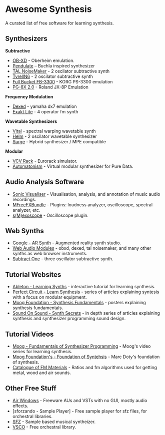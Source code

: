 # Awesome Synthesis
A curated list of free software for learning synthesis.

## Synthesizers
**Subtractive**
- [OB-XD](https://www.discodsp.com/obxd/) - Oberheim emulation.
- [Pendulate](https://www.eventideaudio.com/promo/pendulate) – Buchla inspired synthesizer
- [TAL NoiseMaker](https://tal-software.com/products/tal-noisemaker) - 2 oscilator subtractive synth
- [TyrellN6](https://u-he.com/products/tyrelln6/) - 2 oscilator subtractive synth
- [Full Bucket FB-3300](https://www.fullbucket.de/music/fb3300.html) - KORG PS-3300 emulation
- [PG-8X 2.0](https://sites.google.com/site/mlvst0/) - Roland JX-8P Emulation

**Frequency Modulation**
- [Dexed](https://github.com/asb2m10/dexed) - yamaha dx7 emulation
- [Exakt Lite](https://www.sonicbits.com/exakt-lite.html) - 4 operator fm synth

**Wavetable Synthesizers**
- [Vital](https://vital.audio/) - spectral warping wavetable synth
- [Helm](https://tytel.org/helm/) - 2 oscilator wavetable synthesizer
- [Surge](https://surge-synthesizer.github.io/) - Hybrid synthesizer / MPE compatible

**Modular**
- [VCV Rack](https://vcvrack.com/) - Eurorack simulator.
- [Automatonism](https://www.automatonism.com/) - Virtual modular synthesizer for Pure Data.

## Audio Analysis Software
- [Sonic Visualiser](https://sonicvisualiser.org/) - Visualisation, analysis, and annotation of music audio recordings.
- [MFreeFXBundle](https://meldaproduction.com/MFreeFxBundle) - Plugins: loudness analyzer, oscilloscope, spectral analyzer, etc.
- [s(M)exoscope](http://armandomontanez.com/smexoscope/) - Oscilloscope plugin.

## Web Synths
- [Google - AR Synth](https://artsandculture.google.com/story/7AUBadCIL5Tnow) - Augmented reality synth studio.
- [Web Audio Modules](https://www.webaudiomodules.org/wamsynths/) - obxd, dexed, tal noisemaker, and many other synths as web browser instruments.
- [Subtract One](https://subtract.one/) - three oscillator subtractive synth.

## Tutorial Websites
- [Ableton - Learning Synths](https://learningsynths.ableton.com/) - interactive tutorial for learning synthesis.
- [Perfect Circuit - Learn Synthesis](https://www.perfectcircuit.com/signal/learn-synthesis) - series of articles explaining syntesis with a focus on modular equipment.
- [Moog Foundation - Synthesis Fundamentals](https://moogfoundation.org/learning-synthesis/synthesis-fundamentals/) - posters explaining synthesis fundamentals.
- [Sound On Sound - Synth Secrets](https://www.soundonsound.com/series/synth-secrets) - in depth series of articles explaining synthesis and synthesizer programming sound design.

## Tutorial Videos
- [Moog - Fundamentals of Synthesizer Programming](https://youtube.com/playlist?list=PL59F85FF6EE33EFD2) - Moog's video series for learning synthesis.
- [Moog Foundation's - Foundation of Syntehsis](https://youtube.com/playlist?list=PLWA7SlW2OIchLnATNl217Na7WhGmx9RK5) - Marc Doty's foundation of synthesis.
- [Catalogue of FM Materials](https://youtube.com/playlist?list=PLq3MZ5erDgCS-oD50DMwNxRyL2B3Er6lB) - Ratios and fm algorithms used for getting metal, wood and air sounds.

## Other Free Stuff
- [Air Windows](http://www.airwindows.com/) - Freeware AUs and VSTs with no GUI, mostly audio effects.
- [sforzando - Sample Player] - Free sample player for sfz files, for orchestral libraries.
- [SFZ](https://sfz.tools/sfizz/downloads) - Sample based musical syntheizer.
- [VSCO](https://vis.versilstudios.com/vsco-community.html) - Free orchestral library.
